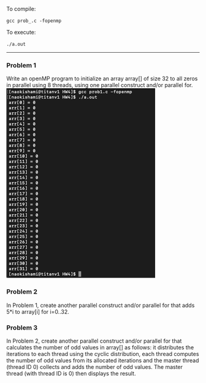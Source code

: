 To compile:
```
gcc prob_.c -fopenmp
```

To execute:
```
./a.out
```
***
### Problem 1
Write an openMP program to initialize an array array[] of size 32 to all zeros in parallel using 8 threads, using one parallel construct and/or parallel for. <br>
![problem 1](https://github.com/naokishami/Classwork/blob/a84e27b7310afddfb1dc8bee896fb0eaaab828a7/highPerformanceComputing/HW4/Screen%20Shot%202021-03-16%20at%202.34.55%20PM.png)

### Problem 2
In Problem 1, create another parallel construct and/or parallel for that adds 5*i to array[i] for i=0..32.

### Problem 3
In Problem 2, create another parallel construct and/or parallel for that calculates the number of odd values in array[] as follows: it distributes the iterations to each thread using the cyclic distribution, each thread computes the number of odd values from its allocated iterations and the master thread (thread ID 0) collects and adds the number of odd values. The master thread (with thread ID is 0) then displays the result.
